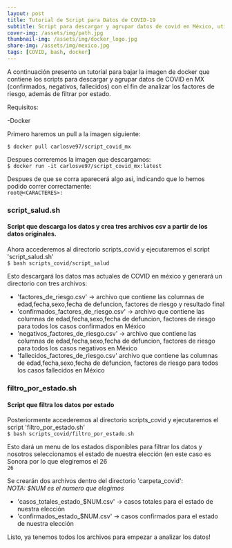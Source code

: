 ```yaml
---
layout: post
title: Tutorial de Script para Datos de COVID-19
subtitle: Script para descargar y agrupar datos de covid en México, utilizando Docker.
cover-img: /assets/img/path.jpg
thumbnail-img: /assets/img/docker_logo.jpg
share-img: /assets/img/mexico.jpg
tags: [COVID, bash, docker]
---
```


A continuación presento un tutorial para bajar la imagen de docker que contiene los scripts para descargar y agrupar datos de COVID en MX (confirmados, negativos, fallecidos) con el fin de analizar los factores de riesgo, además de filtrar por estado.

<!-- more -->

Requisitos:

-Docker

Primero haremos un pull a la imagen siguiente:

`$ docker pull carlosve97/script_covid_mx`

Despues correremos la imagen que descargamos:\
`$ docker run -it carlosve97/script_covid_mx:latest`

Despues de que se corra aparecerá algo asi, indicando que lo hemos podido correr correctamente:\
`root@<CARACTERES>:` 

### script_salud.sh
#### Script que descarga los datos y crea tres archivos csv a partir de los datos originales.

Ahora accederemos al directorio scripts_covid y ejecutaremos el script 'script_salud.sh'\
`$ bash scripts_covid/script_salud`

Esto descargará los datos mas actuales de COVID en méxico y generará un directorio con tres archivos:

* 'factores_de_riesgo.csv' -> archivo que contiene las columnas de edad,fecha,sexo,fecha de defuncion, factores de riesgo y resultado final
* 'confirmados_factores_de_riesgo.csv' -> archivo que contiene las columnas de edad,fecha,sexo,fecha de defuncion, factores de riesgo para todos los casos confirmados en México
* 'negativos_factores_de_riesgo.csv' -> archivo que contiene las columnas de edad,fecha,sexo,fecha de defuncion, factores de riesgo  para todos los casos negativos en México
* 'fallecidos_factores_de_riesgo.csv' archivo que contiene las columnas de edad,fecha,sexo,fecha de defuncion, factores de riesgo  para todos los casos fallecidos en México 

### filtro_por_estado.sh
#### Script que filtra los datos por estado

Posteriormente accederemos al directorio scripts_covid y ejecutaremos el script 'filtro_por_estado.sh'\
`$ bash scripts_covid/filtro_por_estado.sh`

Esto dará un menu de los estados disponibles para filtrar los datos y nosotros seleccionamos el estado de nuestra elección (en este caso es Sonora por lo que elegiremos el 26\
`26`

Se crearán dos archivos dentro del directorio 'carpeta_covid':\
*NOTA: $NUM es el numero que elegimos*

* 'casos_totales_estado_$NUM.csv' -> casos totales para el estado de nuestra elección
* 'confirmados_estado_$NUM.csv' -> casos confirmados para el estado de nuestra elección

Listo, ya tenemos todos los archivos para empezar a analizar los datos!
